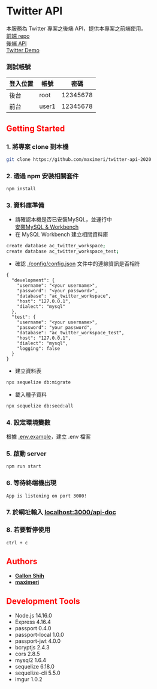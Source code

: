 # **Twitter API**
本服務為 Twitter 專案之後端 API，提供本專案之前端使用。  
[前端 repo](https://github.com/Yanhuabcd820/twitter2022)  
[後端 API](https://damp-wave-52946.herokuapp.com/api-doc)  
[Twitter Demo](https://bunreal.github.io/Twitter2022/#/logIn)

### **測試帳號**
登入位置 | 帳號 | 密碼
--- | --- | ---
後台 | root | 12345678
前台 | user1 | 12345678


## <span style="color: red">**Getting Started**<span>
### 1. 將專案 clone 到本機
```bash
git clone https://github.com/maximeri/twitter-api-2020
```
### 2. 透過 npm 安裝相關套件
```bash
npm install
```
### 3. 資料庫準備
* 請確認本機是否已安裝MySQL，並運行中  
[安裝MySQL & Workbench](https://downloads.mysql.com/archives/installer/)
* 在 MySQL Workbench 建立相關資料庫
```bash
create database ac_twitter_workspace;
create database ac_twitter_workspace_test;
```
* 確認 [./config/config.json](./config/config.json) 文件中的連線資訊是否相符
```
{
  "development": {
    "username": "<your username>",
    "password": "<your password>",
    "database": "ac_twitter_workspace",
    "host": "127.0.0.1",
    "dialect": "mysql"
  },
  "test": {
    "username": "<your username>",
    "password": "your password",
    "database": "ac_twitter_workspace_test",
    "host": "127.0.0.1",
    "dialect": "mysql",
    "logging": false
  }
}
```
* 建立資料表
```bash
npx sequelize db:migrate
```
* 載入種子資料
```bash
npx sequelize db:seed:all
```
### 4. 設定環境變數
根據 [.env.example](./.env.example)，建立 .env 檔案
### 5. 啟動 server
```bash
npm run start
```
### 6. 等待終端機出現
```bash
App is listening on port 3000!
```
### 7. 於網址輸入 [localhost:3000/api-doc](http://localhost:3000/api-doc)
### 8. 若要暫停使用
```bash
ctrl + c
```

## <span style="color: red">**Authors**<span>

* **[Gallon Shih](https://github.com/GallonShih)**
* **[maximeri](https://github.com/maximeri)**

## <span style="color: red">**Development Tools**<span>

* Node.js 14.16.0
* Express 4.16.4
* passport 0.4.0
* passport-local 1.0.0
* passport-jwt 4.0.0
* bcryptjs 2.4.3
* cors 2.8.5
* mysql2 1.6.4
* sequelize 6.18.0
* sequelize-cli 5.5.0
* imgur 1.0.2
